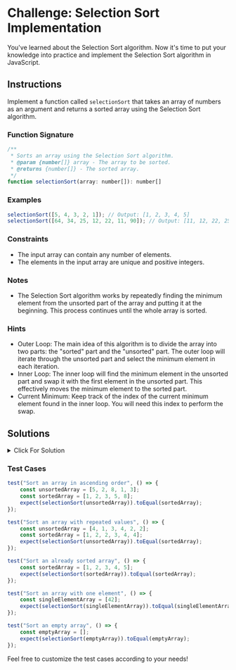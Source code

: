 # Challenge: Selection Sort Implementation

You've learned about the Selection Sort algorithm. Now it's time to put your knowledge into practice and implement the Selection Sort algorithm in JavaScript.

## Instructions

Implement a function called `selectionSort` that takes an array of numbers as an argument and returns a sorted array using the Selection Sort algorithm.

### Function Signature

```js
/**
 * Sorts an array using the Selection Sort algorithm.
 * @param {number[]} array - The array to be sorted.
 * @returns {number[]} - The sorted array.
 */
function selectionSort(array: number[]): number[]
```

### Examples

```js
selectionSort([5, 4, 3, 2, 1]); // Output: [1, 2, 3, 4, 5]
selectionSort([64, 34, 25, 12, 22, 11, 90]); // Output: [11, 12, 22, 25, 34, 64, 90]
```

### Constraints

- The input array can contain any number of elements.
- The elements in the input array are unique and positive integers.

### Notes

- The Selection Sort algorithm works by repeatedly finding the minimum element from the unsorted part of the array and putting it at the beginning. This process continues until the whole array is sorted.

### Hints

- Outer Loop: The main idea of this algorithm is to divide the array into two parts: the "sorted" part and the "unsorted" part. The outer loop will iterate through the unsorted part and select the minimum element in each iteration.
- Inner Loop: The inner loop will find the minimum element in the unsorted part and swap it with the first element in the unsorted part. This effectively moves the minimum element to the sorted part.
- Current Minimum: Keep track of the index of the current minimum element found in the inner loop. You will need this index to perform the swap.

## Solutions

<details>
  <summary>Click For Solution</summary>

```js
function selectionSort(arr) {
	for (let i = 0; i < arr.length - 1; i++) {
		let minIndex = i;

		for (let j = i + 1; j < arr.length; j++) {
			if (arr[j] < arr[minIndex]) {
				minIndex = j;
			}
		}

		if (minIndex !== i) {
			[arr[i], arr[minIndex]] = [arr[minIndex], arr[i]];
		}
	}

	return arr;
}
```

### Explanation

- Start a `for` loop. The condition of the `for` loop is `i < arr.length - 1`. This will loop through the entire array, except for the last element (since the last element will be sorted automatically).
- Inside the outer `for` loop, declare a variable called `minIndex` and set it to `i`. This will keep track of the index of the minimum element found in the inner loop.
- Start an inner `for` loop. The condition of the inner `for` loop is `j = i + 1` and `j < arr.length`. This will loop through the unsorted part of the array.
- Inside the inner `for` loop, check if the element at index `j` is less than the element at index `minIndex`. If it is, update `minIndex` to `j`.
- After the inner `for` loop, check if `minIndex` is not equal to `i`. If it's not equal, swap the elements at indices `i` and `minIndex`.
- Outside of both loops, return the sorted array.

</details>

### Test Cases

```js
test("Sort an array in ascending order", () => {
	const unsortedArray = [5, 2, 8, 1, 3];
	const sortedArray = [1, 2, 3, 5, 8];
	expect(selectionSort(unsortedArray)).toEqual(sortedArray);
});

test("Sort an array with repeated values", () => {
	const unsortedArray = [4, 1, 3, 4, 2, 2];
	const sortedArray = [1, 2, 2, 3, 4, 4];
	expect(selectionSort(unsortedArray)).toEqual(sortedArray);
});

test("Sort an already sorted array", () => {
	const sortedArray = [1, 2, 3, 4, 5];
	expect(selectionSort(sortedArray)).toEqual(sortedArray);
});

test("Sort an array with one element", () => {
	const singleElementArray = [42];
	expect(selectionSort(singleElementArray)).toEqual(singleElementArray);
});

test("Sort an empty array", () => {
	const emptyArray = [];
	expect(selectionSort(emptyArray)).toEqual(emptyArray);
});
```

Feel free to customize the test cases according to your needs!
